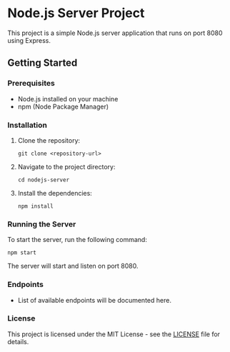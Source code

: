 # Node.js Server Project

This project is a simple Node.js server application that runs on port 8080 using Express.

## Getting Started

### Prerequisites

- Node.js installed on your machine
- npm (Node Package Manager)

### Installation

1. Clone the repository:
   ```
   git clone <repository-url>
   ```
2. Navigate to the project directory:
   ```
   cd nodejs-server
   ```
3. Install the dependencies:
   ```
   npm install
   ```

### Running the Server

To start the server, run the following command:
```
npm start
```

The server will start and listen on port 8080.

### Endpoints

- List of available endpoints will be documented here.

### License

This project is licensed under the MIT License - see the [LICENSE](LICENSE) file for details.